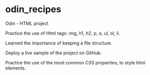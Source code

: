 # odin_recipes

Odin - HTML project

Practice the use of Html tags: img, h1, h2, p, a, ul, ol, li.

Learned the importance of keeping a file structure.

Deploy a live sample of the project on GitHub.

Practice the use of the most common CSS properties, to style html elements.

